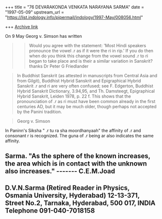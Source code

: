 +++
title = "76 DEVARAKONDA VENKATA NARAYANA SARMA"
date = "1997-05-09"
upstream_url = "https://list.indology.info/pipermail/indology/1997-May/008056.html"

+++
[Archive link](https://list.indology.info/pipermail/indology/1997-May/008056.html)


On 9 May Georg v. Simson has written

>>Would you agree with the statement:
>>'Most Hindi speakers pronounce the vowel .r as if it were the ri in
rip.'
>>If you do then when do you think this change from the vowel sound .r to
ri
>>began to take place and is their a similar variation in Sanskrit?
>>thanks
>>Dr Peter G Friedlander

>In Buddhist Sanskrit (as attested in manuscripts from Central Asia and
from
>Gilgit), Buddhist Hybrid Sanskrit and Epigraphical Hybrid Sanskrit .r and
>ri are very often confused; see F. Edgerton, Buddhist Hybrid Sanskrit
>Dictionary, 3.94,95, and Th. Damsteegt, Epigraphical Hybrid Sanskrit,
>Leiden 1978, p. 22 f. This shows that the pronounciation of .r as ri must
>have been common already in the first centuries AD, but it may be much
>older, though perhaps not accepted by the Panini tradition.

>Georg v. Simson

In Paninn's Siksha
              " .r tu ra sha moordhanyaah"
the affinity of .r and consonant r is recognized. The guna of .r being ar
also indicates the same affinity.

Sarma.
"As the sphere of the known increases, the area which is in contact with 
the unknown also increases." -------  C.E.M.Joad     
-----------------------------------------------------------------------
D.V.N.Sarma (Retired Reader in Physics, Osmania University, Hyderabad)
12-13-371, Street No.2, Tarnaka, Hyderabad, 500 017, INDIA
Telephone 091-040-7018158
-----------------------------------------------------------------------






